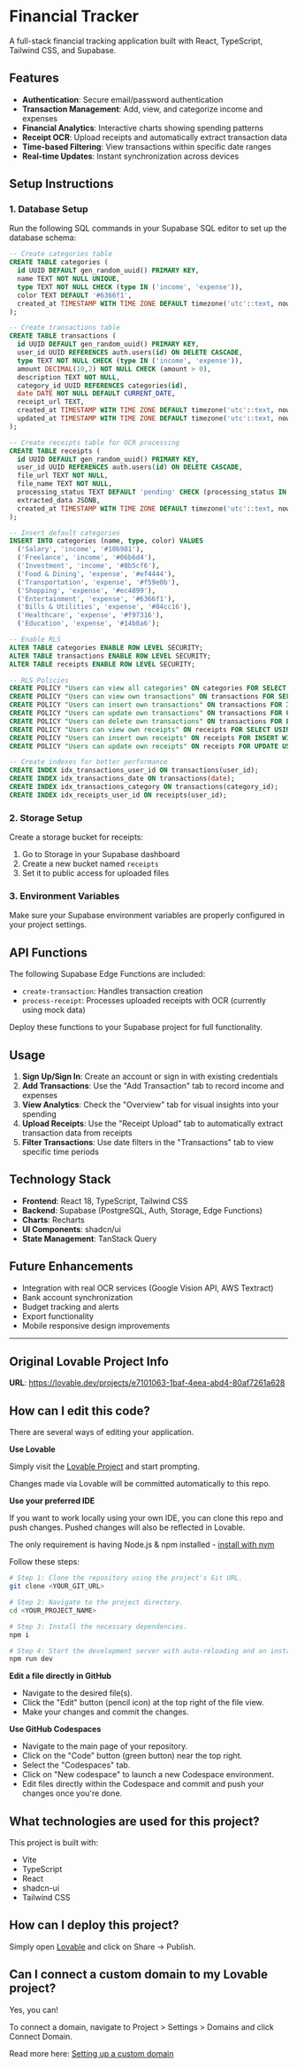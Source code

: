 # Financial Tracker

A full-stack financial tracking application built with React, TypeScript, Tailwind CSS, and Supabase.

## Features

- **Authentication**: Secure email/password authentication
- **Transaction Management**: Add, view, and categorize income and expenses
- **Financial Analytics**: Interactive charts showing spending patterns
- **Receipt OCR**: Upload receipts and automatically extract transaction data
- **Time-based Filtering**: View transactions within specific date ranges
- **Real-time Updates**: Instant synchronization across devices

## Setup Instructions

### 1. Database Setup

Run the following SQL commands in your Supabase SQL editor to set up the database schema:

```sql
-- Create categories table
CREATE TABLE categories (
  id UUID DEFAULT gen_random_uuid() PRIMARY KEY,
  name TEXT NOT NULL UNIQUE,
  type TEXT NOT NULL CHECK (type IN ('income', 'expense')),
  color TEXT DEFAULT '#6366f1',
  created_at TIMESTAMP WITH TIME ZONE DEFAULT timezone('utc'::text, now()) NOT NULL
);

-- Create transactions table
CREATE TABLE transactions (
  id UUID DEFAULT gen_random_uuid() PRIMARY KEY,
  user_id UUID REFERENCES auth.users(id) ON DELETE CASCADE,
  type TEXT NOT NULL CHECK (type IN ('income', 'expense')),
  amount DECIMAL(10,2) NOT NULL CHECK (amount > 0),
  description TEXT NOT NULL,
  category_id UUID REFERENCES categories(id),
  date DATE NOT NULL DEFAULT CURRENT_DATE,
  receipt_url TEXT,
  created_at TIMESTAMP WITH TIME ZONE DEFAULT timezone('utc'::text, now()) NOT NULL,
  updated_at TIMESTAMP WITH TIME ZONE DEFAULT timezone('utc'::text, now()) NOT NULL
);

-- Create receipts table for OCR processing
CREATE TABLE receipts (
  id UUID DEFAULT gen_random_uuid() PRIMARY KEY,
  user_id UUID REFERENCES auth.users(id) ON DELETE CASCADE,
  file_url TEXT NOT NULL,
  file_name TEXT NOT NULL,
  processing_status TEXT DEFAULT 'pending' CHECK (processing_status IN ('pending', 'processing', 'completed', 'failed')),
  extracted_data JSONB,
  created_at TIMESTAMP WITH TIME ZONE DEFAULT timezone('utc'::text, now()) NOT NULL
);

-- Insert default categories
INSERT INTO categories (name, type, color) VALUES
  ('Salary', 'income', '#10b981'),
  ('Freelance', 'income', '#06b6d4'),
  ('Investment', 'income', '#8b5cf6'),
  ('Food & Dining', 'expense', '#ef4444'),
  ('Transportation', 'expense', '#f59e0b'),
  ('Shopping', 'expense', '#ec4899'),
  ('Entertainment', 'expense', '#6366f1'),
  ('Bills & Utilities', 'expense', '#84cc16'),
  ('Healthcare', 'expense', '#f97316'),
  ('Education', 'expense', '#14b8a6');

-- Enable RLS
ALTER TABLE categories ENABLE ROW LEVEL SECURITY;
ALTER TABLE transactions ENABLE ROW LEVEL SECURITY;
ALTER TABLE receipts ENABLE ROW LEVEL SECURITY;

-- RLS Policies
CREATE POLICY "Users can view all categories" ON categories FOR SELECT USING (true);
CREATE POLICY "Users can view own transactions" ON transactions FOR SELECT USING (auth.uid() = user_id);
CREATE POLICY "Users can insert own transactions" ON transactions FOR INSERT WITH CHECK (auth.uid() = user_id);
CREATE POLICY "Users can update own transactions" ON transactions FOR UPDATE USING (auth.uid() = user_id);
CREATE POLICY "Users can delete own transactions" ON transactions FOR DELETE USING (auth.uid() = user_id);
CREATE POLICY "Users can view own receipts" ON receipts FOR SELECT USING (auth.uid() = user_id);
CREATE POLICY "Users can insert own receipts" ON receipts FOR INSERT WITH CHECK (auth.uid() = user_id);
CREATE POLICY "Users can update own receipts" ON receipts FOR UPDATE USING (auth.uid() = user_id);

-- Create indexes for better performance
CREATE INDEX idx_transactions_user_id ON transactions(user_id);
CREATE INDEX idx_transactions_date ON transactions(date);
CREATE INDEX idx_transactions_category ON transactions(category_id);
CREATE INDEX idx_receipts_user_id ON receipts(user_id);
```

### 2. Storage Setup

Create a storage bucket for receipts:

1. Go to Storage in your Supabase dashboard
2. Create a new bucket named `receipts`
3. Set it to public access for uploaded files

### 3. Environment Variables

Make sure your Supabase environment variables are properly configured in your project settings.

## API Functions

The following Supabase Edge Functions are included:

- `create-transaction`: Handles transaction creation
- `process-receipt`: Processes uploaded receipts with OCR (currently using mock data)

Deploy these functions to your Supabase project for full functionality.

## Usage

1. **Sign Up/Sign In**: Create an account or sign in with existing credentials
2. **Add Transactions**: Use the "Add Transaction" tab to record income and expenses
3. **View Analytics**: Check the "Overview" tab for visual insights into your spending
4. **Upload Receipts**: Use the "Receipt Upload" tab to automatically extract transaction data from receipts
5. **Filter Transactions**: Use date filters in the "Transactions" tab to view specific time periods

## Technology Stack

- **Frontend**: React 18, TypeScript, Tailwind CSS
- **Backend**: Supabase (PostgreSQL, Auth, Storage, Edge Functions)
- **Charts**: Recharts
- **UI Components**: shadcn/ui
- **State Management**: TanStack Query

## Future Enhancements

- Integration with real OCR services (Google Vision API, AWS Textract)
- Bank account synchronization
- Budget tracking and alerts
- Export functionality
- Mobile responsive design improvements

---

## Original Lovable Project Info

**URL**: https://lovable.dev/projects/e7101063-1baf-4eea-abd4-80af7261a628

## How can I edit this code?

There are several ways of editing your application.

**Use Lovable**

Simply visit the [Lovable Project](https://lovable.dev/projects/e7101063-1baf-4eea-abd4-80af7261a628) and start prompting.

Changes made via Lovable will be committed automatically to this repo.

**Use your preferred IDE**

If you want to work locally using your own IDE, you can clone this repo and push changes. Pushed changes will also be reflected in Lovable.

The only requirement is having Node.js & npm installed - [install with nvm](https://github.com/nvm-sh/nvm#installing-and-updating)

Follow these steps:

```sh
# Step 1: Clone the repository using the project's Git URL.
git clone <YOUR_GIT_URL>

# Step 2: Navigate to the project directory.
cd <YOUR_PROJECT_NAME>

# Step 3: Install the necessary dependencies.
npm i

# Step 4: Start the development server with auto-reloading and an instant preview.
npm run dev
```

**Edit a file directly in GitHub**

- Navigate to the desired file(s).
- Click the "Edit" button (pencil icon) at the top right of the file view.
- Make your changes and commit the changes.

**Use GitHub Codespaces**

- Navigate to the main page of your repository.
- Click on the "Code" button (green button) near the top right.
- Select the "Codespaces" tab.
- Click on "New codespace" to launch a new Codespace environment.
- Edit files directly within the Codespace and commit and push your changes once you're done.

## What technologies are used for this project?

This project is built with:

- Vite
- TypeScript
- React
- shadcn-ui
- Tailwind CSS

## How can I deploy this project?

Simply open [Lovable](https://lovable.dev/projects/e7101063-1baf-4eea-abd4-80af7261a628) and click on Share -> Publish.

## Can I connect a custom domain to my Lovable project?

Yes, you can!

To connect a domain, navigate to Project > Settings > Domains and click Connect Domain.

Read more here: [Setting up a custom domain](https://docs.lovable.dev/tips-tricks/custom-domain#step-by-step-guide)